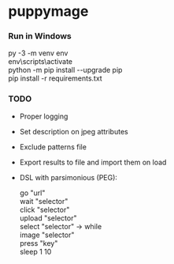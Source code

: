 # puppymage

### Run in Windows

py -3 -m venv env\
env\scripts\activate\
python -m pip install --upgrade pip\
pip install -r requirements.txt

### TODO

 * Proper logging
 * Set description on jpeg attributes
 * Exclude patterns file
 * Export results to file and import them on load
 * DSL with parsimonious (PEG):

    go "url"\
    wait "selector"\
    click "selector"\
    upload "selector"\
    select "selector" -> while\
        image "selector"\
        press "key"\
        sleep 1 10
